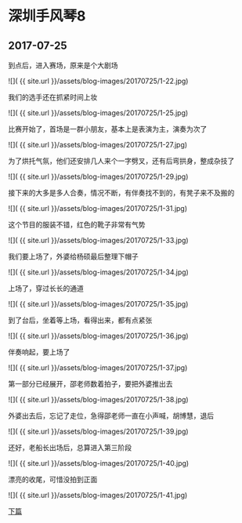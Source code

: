深圳手风琴8
====================

2017-07-25
------------------------

到点后，进入赛场，原来是个大剧场

![]( {{ site.url }}/assets/blog-images/20170725/1-22.jpg)

我们的选手还在抓紧时间上妆

![]( {{ site.url }}/assets/blog-images/20170725/1-25.jpg)

比赛开始了，首场是一群小朋友，基本上是表演为主，演奏为次了

![]( {{ site.url }}/assets/blog-images/20170725/1-27.jpg)

为了烘托气氛，他们还安排几人来个一字劈叉，还有后弯拱身，整成杂技了

![]( {{ site.url }}/assets/blog-images/20170725/1-29.jpg)

接下来的大多是多人合奏，情况不断，有伴奏找不到的，有凳子来不及搬的

![]( {{ site.url }}/assets/blog-images/20170725/1-31.jpg)

这个节目的服装不错，红色的靴子非常有气势

![]( {{ site.url }}/assets/blog-images/20170725/1-33.jpg)

我们要上场了，外婆给杨硕最后整理下帽子

![]( {{ site.url }}/assets/blog-images/20170725/1-34.jpg)

上场了，穿过长长的通道

![]( {{ site.url }}/assets/blog-images/20170725/1-35.jpg)

到了台后，坐着等上场，看得出来，都有点紧张

![]( {{ site.url }}/assets/blog-images/20170725/1-36.jpg)

伴奏响起，要上场了

![]( {{ site.url }}/assets/blog-images/20170725/1-37.jpg)

第一部分已经展开，邵老师数着拍子，要把外婆推出去

![]( {{ site.url }}/assets/blog-images/20170725/1-38.jpg)

外婆出去后，忘记了走位，急得邵老师一直在小声喊，胡博慧，退后

![]( {{ site.url }}/assets/blog-images/20170725/1-39.jpg)

还好，老船长出场后，总算进入第三阶段

![]( {{ site.url }}/assets/blog-images/20170725/1-40.jpg)

漂亮的收尾，可惜没拍到正面

![]( {{ site.url }}/assets/blog-images/20170725/1-41.jpg)

[下篇](/2017/07/25/深圳手风琴9.html)